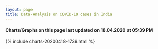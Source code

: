 ```yaml
---
layout: page
title: Data-Analysis on COVID-19 cases in India
---
```

#### Charts/Graphs on this page last updated on 18.04.2020 at 05:39 PM
{% include charts-20200418-1739.html %}